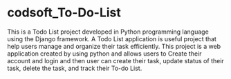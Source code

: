 # codsoft_To-Do-List

This is a Todo List project developed in Python programming language using the Django framework. A Todo List application is useful project that help users manage and organize their task efficiently. This project is a web application created by using python and allows users to Create their account and login and then user can create their task, update status of their task, delete the task, and track their To-do List.
